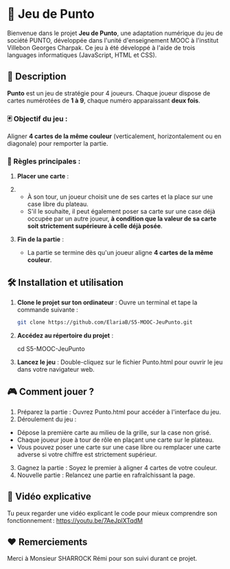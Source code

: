 # 🎯 Jeu de Punto
Bienvenue dans le projet **Jeu de Punto**, une adaptation numérique du jeu de société PUNTO, développée dans l'unité d'enseignement MOOC à l'institut Villebon Georges Charpak. Ce jeu à été développé à l'aide de trois languages informatiques (JavaScript, HTML et CSS).

## 📝 Description

**Punto** est un jeu de stratégie pour 4 joueurs. Chaque joueur dispose de cartes numérotées de **1 à 9**, chaque numéro apparaissant **deux fois**. 

### 🃏 Objectif du jeu :

Aligner **4 cartes de la même couleur** (verticalement, horizontalement ou en diagonale) pour remporter la partie.

### 🤔 Règles principales :

1. **Placer une carte** :
2. 
   - À son tour, un joueur choisit une de ses cartes et la place sur une case libre du plateau.
   - S'il le souhaite, il peut également poser sa carte sur une case déjà occupée par un autre joueur, **à condition que la valeur de sa carte soit strictement supérieure à celle déjà posée**.

3. **Fin de la partie** :
   - La partie se termine dès qu'un joueur aligne **4 cartes de la même couleur**.

## 🛠️ Installation et utilisation

1. **Clone le projet sur ton ordinateur** :
   Ouvre un terminal et tape la commande suivante :
   ```bash
   git clone https://github.com/ElariaB/S5-MOOC-JeuPunto.git
   
2. **Accédez au répertoire du projet** :
   
   cd S5-MOOC-JeuPunto
   
3. **Lancez le jeu** :
   Double-cliquez sur le fichier Punto.html pour ouvrir le jeu dans votre navigateur web.

## 🎮 Comment jouer ?

1. Préparez la partie : Ouvrez Punto.html pour accéder à l'interface du jeu.
2. Déroulement du jeu :
  - Dépose la première carte au milieu de la grille, sur la case non grisé.
  - Chaque joueur joue à tour de rôle en plaçant une carte sur le plateau.
  - Vous pouvez poser une carte sur une case libre ou remplacer une carte adverse si votre chiffre est strictement supérieur.
3. Gagnez la partie : Soyez le premier à aligner 4 cartes de votre couleur.
4. Nouvelle partie : Relancez une partie en rafraîchissant la page.

## 🎥 Vidéo explicative
Tu peux regarder une vidéo explicant le code pour mieux comprendre son fonctionnement :
https://youtu.be/7AeJplXTqdM

## ❤️ Remerciements
Merci à Monsieur SHARROCK Rémi pour son suivi durant ce projet.

